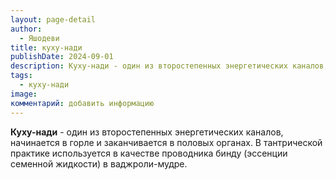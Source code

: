 ```yaml
---
layout: page-detail
author:
  - Яшодеви
title: куху-нади
publishDate: 2024-09-01
description: Куху-нади - один из второстепенных энергетических каналов, начинается в горле и заканчивается в половых органах. В тантрической практике используется в качестве проводника бинду (эссенции семенной жидкости) в ваджроли-мудре.
tags:
  - куху-нади
image: 
комментарий: добавить информацию
---
```

**Куху-нади** - один из второстепенных энергетических каналов, начинается в горле и заканчивается в половых органах. В тантрической практике используется в качестве проводника бинду (эссенции семенной жидкости) в ваджроли-мудре.

